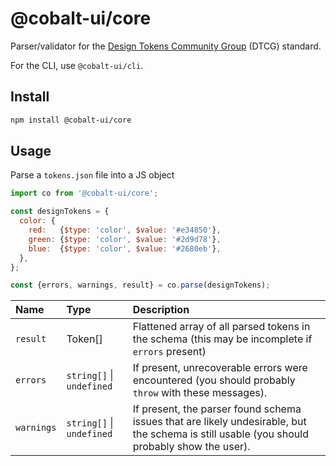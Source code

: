 # @cobalt-ui/core

Parser/validator for the [Design Tokens Community Group](https://designtokens.org) (DTCG) standard.

For the CLI, use `@cobalt-ui/cli`.

## Install

```sh
npm install @cobalt-ui/core
```

## Usage

Parse a `tokens.json` file into a JS object

<!-- prettier-ignore -->
```js
import co from '@cobalt-ui/core';

const designTokens = {
  color: {
    red:   {$type: 'color', $value: '#e34850'},
    green: {$type: 'color', $value: '#2d9d78'},
    blue:  {$type: 'color', $value: '#2680eb'},
  },
};

const {errors, warnings, result} = co.parse(designTokens);
```

| Name       | Type                      | Description                                                                                                                                 |
| :--------- | :------------------------ | :------------------------------------------------------------------------------------------------------------------------------------------ |
| `result`   | Token[]                   | Flattened array of all parsed tokens in the schema (this may be incomplete if `errors` present)                                             |
| `errors`   | `string[]` \| `undefined` | If present, unrecoverable errors were encountered (you should probably `throw` with these messages).                                        |
| `warnings` | `string[]` \| `undefined` | If present, the parser found schema issues that are likely undesirable, but the schema is still usable (you should probably show the user). |
